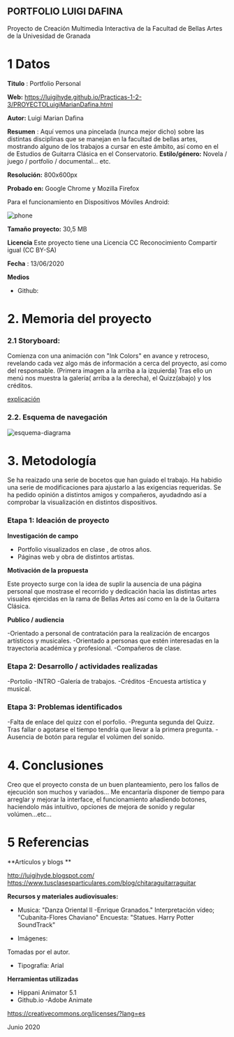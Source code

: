 ##                                                       PORTFOLIO LUIGI DAFINA

Proyecto de Creación Multimedia Interactiva de la  Facultad de Bellas Artes de la Univesidad de Granada



# 1 Datos 



**Titulo** : Portfolio Personal

**Web:**  https://luigihyde.github.io/Practicas-1-2-3/PROYECTOLuigiMarianDafina.html

**Autor:**  Luigi Marian Dafina

**Resumen** : Aquí vemos una pincelada (nunca mejor dicho) sobre las distintas disciplinas que se manejan en la facultad de bellas artes, mostrando alguno de los trabajos a cursar en este ámbito, así como en el de Estudios de Guitarra Clásica en el Conservatorio.
**Estilo/género:**  Novela / juego / portfolio / documental... etc.


**Resolución:** 800x600px 

**Probado en:**   Google Chrome y Mozilla Firefox

Para el funcionamiento en Dispositivos Móviles Android:


![phone](https://github.com/LuigiHyde/Practicas-1-2-3/blob/master/GitHub%20Proyecto%20Smartphone.jpeg)

**Tamaño proyecto:** 30,5 MB

**Licencia** Este proyecto tiene una Licencia CC Reconocimiento Compartir igual (CC BY-SA)

**Fecha** : 13/06/2020

**Medios** 

- Github:

# 2. Memoria del proyecto 

### 2.1 Storyboard: 

Comienza con una animación con "Ink Colors" en avance y retroceso, revelando cada vez algo más de información a cerca del proyecto, así como del responsable. (Primera imagen a la arriba a la izquierda)
Tras ello un menú nos muestra la galería( arriba a la derecha), el Quizz(abajo)  y los créditos. 

[explicación](https://github.com/LuigiHyde/Practicas-1-2-3/blob/master/Explicaci%C3%B3n%20proyecto.jpg)



### 2.2. Esquema de navegación 



![esquema-diagrama](https://github.com/LuigiHyde/Practicas-1-2-3/blob/master/Esquema%20de%20navegaci%C3%B3n.jpg)



# 3. Metodología

Se ha reaizado una serie de bocetos que han guiado el trabajo.
Ha habidio una serie de modificaciones para ajustarlo a las exigencias requeridas.
Se ha pedido opinión a distintos amigos y compañeros, ayudadndo así a comprobar la visualización 
en distintos dispositivos.



### Etapa 1: Ideación de proyecto

**Investigación de campo** 

- Portfolio visualizados en clase , de otros años.
- Páginas web y obra de distintos artistas.




**Motivación de la propuesta** 

Este  proyecto surge con la idea de suplir la ausencia de una página personal que mostrase el recorrido y dedicación hacia las distintas artes visuales ejercidas en la rama de Bellas Artes así como en la de la Guitarra Clásica.



**Publico / audiencia**

-Orientado a personal de contratación para la realización de encargos artísticos y musicales.
-Orientado a personas que estén interesadas en la trayectoria académica y profesional.
-Compañeros de clase.





### Etapa 2: Desarrollo / actividades realizadas

-Portolio
   -INTRO
      -Galería de trabajos.
      -Créditos
      -Encuesta artística y musical.
    



### Etapa 3: Problemas identificados

-Falta de enlace del quizz con el porfolio.
-Pregunta segunda del Quizz. Tras fallar o agotarse el tiempo tendría que llevar a la primera pregunta.
-Ausencia de botón para regular el volúmen del sonido.



# 4. Conclusiones 

Creo que el proyecto consta de un buen planteamiento, pero los fallos de ejecución son muchos y variados...
Me encantaría disponer de tiempo para arreglar y mejorar la interface, el funcionamiento añadiendo botones,
haciendolo más intuitivo, opciones de mejora de sonido y regular volúmen...etc...





# 5 Referencias 

**Artículos y blogs ** 

http://luigihyde.blogspot.com/
https://www.tusclasesparticulares.com/blog/chitaraguitarraguitar

**Recursos y materiales audiovisuales:**

* Musica: 
"Danza Oriental II -Enrique Granados."
Interpretación vídeo; "Cubanita-Flores Chaviano"
Encuesta: "Statues. Harry Potter SoundTrack"

* Imágenes:  

Tomadas por el autor.

* Tipografía:
Arial

**Herramientas utilizadas**

- Hippani Animator 5.1
- Github.io
-Adobe Animate





https://creativecommons.org/licenses/?lang=es

Junio 2020

